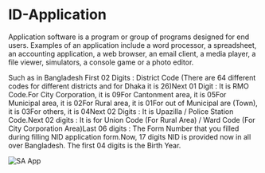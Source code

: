 # ID-Application
Application software is a program or group of programs designed for end users. Examples of an application include a word processor, a spreadsheet, an accounting application, a web browser, an email client, a media player, a file viewer, simulators, a console game or a photo editor.

Such as in Bangladesh
First 02 Digits : District Code (There are 64 different codes for different districts and for Dhaka it is 26)Next 01 Digit : It is RMO Code.For City Corporation, it is 09For Cantonment area, it is 05For Municipal area, it is 02For Rural area, it is 01For out of Municipal are (Town), it is 03For others, it is 04Next 02 Digits : It is Upazilla / Police Station Code.Next 02 digits : It is for Union Code (For Rural Area) / Ward Code (For City Corporation Area)Last 06 digits : The Form Number that you filled during filling NID application form.Now, 17 digits NID is provided now in all over Bangladesh. The first 04 digits is the Birth Year.

![SA App](https://user-images.githubusercontent.com/26010539/82821395-da833800-9ec5-11ea-9ea6-af5ed58aa2b2.JPG)

